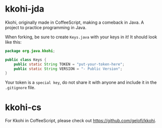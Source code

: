 # kkohi-jda
Kkohi, originally made in CoffeeScript, making a comeback in Java. A project to practice programming in Java.

When forking, be sure to create `Keys.java` with your keys in it! It should look like this:
```java
package org.java.kkohi;

public class Keys {
    public static String TOKEN = "put-your-token-here";
    public static String VERSION = "- Public Version";
}
```

Your token is a `special key`, do not share it with anyone and include it in the `.gitignore` file.

# kkohi-cs
For Kkohi in CoffeeScript, please check out https://github.com/gelofi/kkohi.